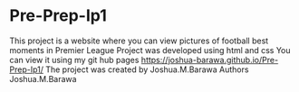 # Pre-Prep-Ip1
This project is a website where you can view pictures of football best moments in Premier League
Project was developed using html and css
You can view it using my git hub pages https://joshua-barawa.github.io/Pre-Prep-Ip1/
The project was created by Joshua.M.Barawa
Authors Joshua.M.Barawa
